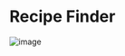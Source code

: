 # Recipe Finder

![image](https://user-images.githubusercontent.com/80739359/217915054-8fca3543-edc5-4d33-a5b7-0a58d94c2035.png)
